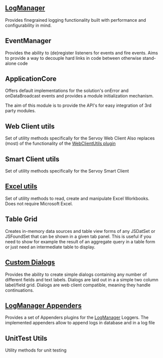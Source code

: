 [LogManager](https://github.com/Servoy/svyUtils/wiki/LogManager)
----------
Provides finegrained logging functionality built with performance and configurability in mind.

EventManager
------------
Provides the ability to (de)register listeners for events and fire events. Aims to provide a way to decouple hard links in code between otherwise stand-alone code

ApplicationCore
------------
Offers default implementations for the solution's onError and onDataBroadcast events and provides a module initialization mechanism.

The aim of this module is to provide the API's for easy integration of 3rd party modules.

Web Client utils
----------------
Set of utility methods specifically for the Servoy Web Client
Also replaces (most) of the functionality of the [WebClientUtils plugin](https://www.servoyforge.net/projects/webclientutils)

Smart Client utils
------------------
Set of utility methods specifically for the Servoy Smart Client

[Excel utils](https://github.com/Servoy/svyUtils/wiki/ExcelUtils)
------------------
Set of utility methods to read, create and manipulate Excel Workbooks. Does not require Microsoft Excel.

Table Grid
------------------
Creates in-memory data sources and table view forms of any JSDatSet or JSFoundSet that can be shown in a given tab panel. This is useful if you need to show for example the result of an aggregate query in a table form or just need an intermediate table to display.

[Custom Dialogs](https://github.com/Servoy/svyUtils/wiki/Custom-Dialogs)
------------------
Provides the ability to create simple dialogs containing any number of different fields and text labels. Dialogs are laid out in a a simple two column label/field grid. Dialogs are web client compatible, meaning they handle continuations.

[LogManager Appenders](https://github.com/Servoy/svyUtils/wiki/LogManager-Appenders)
------------------
Provides a set of Appenders plugins for the [LogManager](https://github.com/Servoy/svyUtils/wiki/LogManager) Loggers. The implemented appenders allow to append logs in database and in a log file 

UnitTest Utils
------------------
Utility methods for unit testing